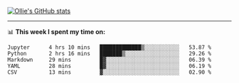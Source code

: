 <!--
**icedpanda/icedpanda** is a ✨ _special_ ✨ repository because its `README.md` (this file) appears on your GitHub profile.

Here are some ideas to get you started:

- 🔭 I’m currently working on ...
- 🌱 I’m currently learning ...
- 👯 I’m looking to collaborate on ...
- 🤔 I’m looking for help with ...
- 💬 Ask me about ...
- 📫 How to reach me: ...
- 😄 Pronouns: ...
- ⚡ Fun fact: ...
-->
[![Ollie's GitHub stats](https://github-readme-stats-icedpanda.vercel.app/api?username=icedpanda&count_private=true&show_icons=true)](https://github.com/icedpanda)

---
📊 **This week I spent my time on:**
<!--START_SECTION:waka-->

```text
Jupyter      4 hrs 10 mins   █████████████▒░░░░░░░░░░░   53.87 %
Python       2 hrs 16 mins   ███████▒░░░░░░░░░░░░░░░░░   29.26 %
Markdown     29 mins         █▓░░░░░░░░░░░░░░░░░░░░░░░   06.39 %
YAML         28 mins         █▓░░░░░░░░░░░░░░░░░░░░░░░   06.19 %
CSV          13 mins         ▓░░░░░░░░░░░░░░░░░░░░░░░░   02.90 %
```

<!--END_SECTION:waka-->
